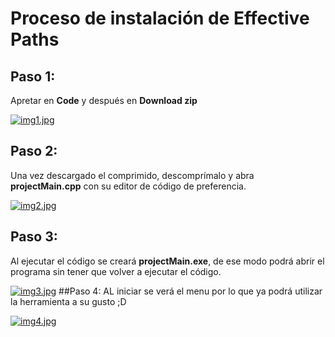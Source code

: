 # Proceso de instalación de Effective Paths
## Paso 1: 
Apretar en **Code** y después en **Download zip** 


[![img1.jpg](https://i.postimg.cc/QdY6V7Sy/img1.jpg)](https://postimg.cc/TKmj4pzV)
## Paso 2: 
Una vez descargado el comprimido, descomprímalo y abra **projectMain.cpp** con su editor de código de preferencia.

[![img2.jpg](https://i.postimg.cc/bwSnH2pM/img2.jpg)](https://postimg.cc/9DVzc04t)
## Paso 3:
Al ejecutar el código se creará  **projectMain.exe**, de ese modo podrá abrir el programa sin tener que volver a ejecutar el código.

[![img3.jpg](https://i.postimg.cc/7LgTj8Cn/img3.jpg)](https://postimg.cc/WD13Jywd)
##Paso 4:
AL iniciar se verá el menu por lo que ya podrá utilizar la herramienta a su gusto ;D

[![img4.jpg](https://i.postimg.cc/J0t0r9hg/img4.jpg)](https://postimg.cc/m1fBVpCN)
